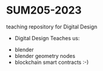 # SUM205-2023
teaching repository for Digital Design

- Digital Design Teaches us:
* blender
* blender geometry nodes
* blockchain smart contracts
:-)
